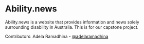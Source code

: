 # Ability.news
Ability.news is a website that provides information and news solely surrounding disability in Australia. This is for our capstone project.

Contributors: 
Adela Ramadhina - [@adelaramadhina](https://github.com/adelaramadhina)
